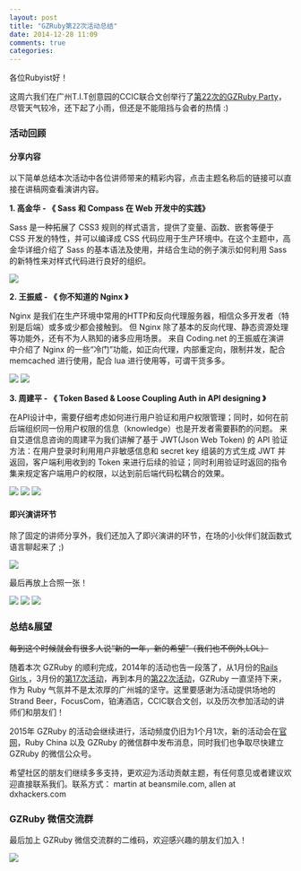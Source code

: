 ```yaml
---
layout: post
title: "GZRuby第22次活动总结"
date: 2014-12-28 11:09
comments: true
categories:
---
```

各位Rubyist好！

这周六我们在广州T.I.T创意园的CCIC联合文创举行了[第22次的GZRuby
Party](https://ruby-china.org/topics/23285)，尽管天气较冷，还下起了小雨，但还是不能阻挡与会者的热情 :)

### 活动回顾

#### 分享内容

以下简单总结本次活动中各位讲师带来的精彩内容，点击主题名称后的链接可以直接在讲稿网查看演讲内容。

**1. 高金华 - 《 Sass 和 Compass 在 Web 开发中的实践》**

Sass 是一种拓展了 CSS3 规则的样式语言，提供了变量、函数、嵌套等便于 CSS 开发的特性，并可以编译成 CSS 代码应用于生产环境中。在这个主题中，高金华详细介绍了 Sass 的基本语法及使用，并结合生动的例子演示如何利用 Sass 的新特性来对样式代码进行良好的组织。

![](https://ruby-china-files.b0.upaiyun.com/photo/2014/b38be11c3eb16bce87d8b2d8d6c85ca1.jpg)

**2. 王振威 - 《 你不知道的 Nginx 》**

Nginx 是我们在生产环境中常用的HTTP和反向代理服务器，相信众多开发者（特别是后端）或多或少都会接触到。
但 Nginx 除了基本的反向代理、静态资源处理等功能外，还有不为人熟知的诸多应用场景。
来自 Coding.net 的王振威在演讲中介绍了 Nginx 的一些“冷门”功能，如正向代理，内部重定向，限制并发，配合 memcached 进行使用，配合 lua 进行使用等，可谓干货多多。

![](https://ruby-china-files.b0.upaiyun.com/photo/2014/089f892a0027775efc6090bf38090489.jpg)
![](https://ruby-china-files.b0.upaiyun.com/photo/2014/2dec11e62817c168384511047bf2bad6.jpg)

**3. 周建平 - 《 Token Based & Loose Coupling Auth in API designing 》**

在API设计中，需要仔细考虑如何进行用户验证和用户权限管理；同时，如何在前后端组织同一份用户权限的信息（knowledge）也是开发者需要斟酌的问题。
来自艾道信息咨询的周建平为我们讲解了基于 JWT(Json Web Token) 的 API 验证方法：在用户登录时利用用户非敏感信息和 secret key 组装的方式生成 JWT 并返回，客户端利用收到的 Token 来进行后续的验证；同时利用验证时返回的指令集来规定客户端用户的权限，以达到前后端代码松耦合的效果。

![](https://ruby-china-files.b0.upaiyun.com/photo/2014/e5346053aea7cd506f6a0de943efef74.jpg)
![](https://ruby-china-files.b0.upaiyun.com/photo/2014/5beb46306462f6ae1605f756d1eb3f92.jpg)
![](https://ruby-china-files.b0.upaiyun.com/photo/2014/8da028839b8c6e36d726cb828f91bc9f.jpg)

#### 即兴演讲环节

除了固定的讲师分享外，我们还加入了即兴演讲的环节，在场的小伙伴们就函数式语言聊起来了 ;)

![](https://ruby-china-files.b0.upaiyun.com/photo/2014/491fa5c38da94be000251986b4e37d16.jpg)

最后再放上合照一张！

![](https://ruby-china-files.b0.upaiyun.com/photo/2014/6deb35471f7e14d7471c2e912561f65b.jpg)
![](https://ruby-china-files.b0.upaiyun.com/photo/2014/c5fb2622cc8e5486f1ddaf71db9c6a56.jpg)
![](https://ruby-china-files.b0.upaiyun.com/photo/2014/e8e595ea420fe04b4cf876178fa228ce.jpg)

### 总结&展望

~~每到这个时候就会有很多人说“新的一年，新的希望”（我们也不例外,LOL）~~

随着本次 GZRuby 的顺利完成，2014年的活动也告一段落了，从1月份的[Rails Girls
](https://ruby-china.org/topics/16052)，3月份的[第17次活动](https://ruby-china.org/topics/17989)，再到本月的[第22次活动](https://ruby-china.org/topics/23285)，GZRuby 一直坚持下来，作为 Ruby 气氛并不是太浓厚的广州城的坚守。这里要感谢为活动提供场地的Strand Beer，FocusCom，铂涛酒店，CCIC联合文创，以及历次参加活动的讲师们和朋友们！

2015年 GZRuby 的活动会继续进行，活动频度仍旧为1个月1次，新的活动会在[官网](http://gzruby.org)，Ruby China 以及 GZRuby 的微信群中发布消息，同时我们也争取尽快建立 GZRuby 的微信公众号。

希望社区的朋友们继续多多支持，更欢迎为活动贡献主题，有任何意见或者建议欢迎直接联系我们。联系方式：
martin at beansmile.com, allen at dxhackers.com

### GZRuby 微信交流群

最后加上 GZRuby 微信交流群的二维码，欢迎感兴趣的朋友们加入！

![](https://ruby-china-files.b0.upaiyun.com/photo/2014/3bd3aacec53fc03a1627ade2c5ac6d68.png)
